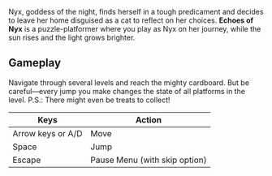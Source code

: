 Nyx, goddess of the night, finds herself in a tough predicament and decides to leave her home disguised as a cat to reflect on her choices.
**Echoes of Nyx** is a puzzle-platformer where you play as Nyx on her journey, while the sun rises and the light grows brighter.

## Gameplay

Navigate through several levels and reach the mighty cardboard.
But be careful—every jump you make changes the state of all platforms in the level.
P.S.: There might even be treats to collect!

| Keys               | Action                          |
|--------------------|---------------------------------|
| Arrow keys or A/D  | Move                            |
| Space              | Jump                            |
| Escape             | Pause Menu (with skip option)   |
